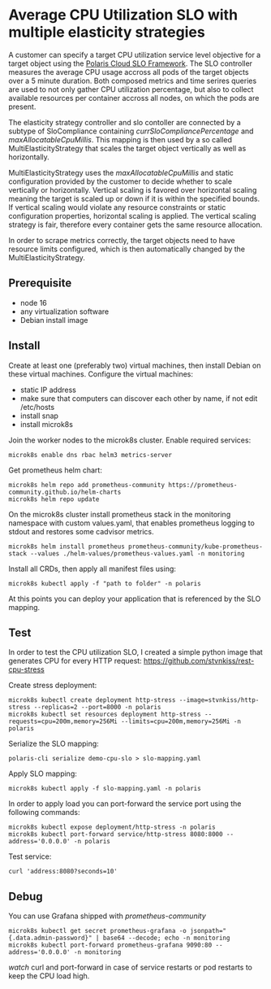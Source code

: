 # Average CPU Utilization SLO with multiple elasticity strategies

A customer can specify a target CPU utilization service level objective for a target object using the [Polaris Cloud SLO Framework](https://github.com/polaris-slo-cloud/polaris).
The SLO controller measures the average CPU usage accross all pods of the target objects over a 5 minute duration. Both composed metrics and time serires queries are used to not only gather CPU utilization percentage, but also to collect available resources per container accross all nodes, on which the pods are present.

The elasticity strategy controller and slo contoller are connected by a subtype of SloCompliance containing *currSloCompliancePercentage* and *maxAllocatableCpuMillis*. This mapping is then used by a so called MultiElasticityStrategy that scales the target object vertically as well as horizontally.

MultiElasticityStrategy uses the *maxAllocatableCpuMillis* and static configuration provided by the customer to decide whether to scale vertically or horizontally. Vertical scaling is favored over horizontal scaling meaning the target is scaled up or down if it is within the specified bounds. If vertical scaling would violate any resource constraints or static configuration properties, horizontal scaling is applied. The vertical scaling strategy is fair, therefore every container gets the same resource allocation.

In order to scrape metrics correctly, the target objects need to have resource limits configured, which is then automatically changed by the MultiElasticityStrategy.

## Prerequisite

- node 16
- any virtualization software
- Debian install image

## Install

Create at least one (preferably two) virtual machines, then install Debian on these virtual machines. Configure the virtual machines:

- static IP address
- make sure that computers can discover each other by name, if not edit /etc/hosts
- install snap
- install microk8s

Join the worker nodes to the microk8s cluster.
Enable required services:

    microk8s enable dns rbac helm3 metrics-server

Get prometheus helm chart:

    microk8s helm repo add prometheus-community https://prometheus-community.github.io/helm-charts
    microk8s helm repo update

On the microk8s cluster install prometheus stack in the monitoring namespace with custom values.yaml, that enables prometheus logging to stdout and restores some cadvisor metrics.

    microk8s helm install prometheus prometheus-community/kube-prometheus-stack --values ./helm-values/prometheus-values.yaml -n monitoring

Install all CRDs, then apply all manifest files using:

    microk8s kubectl apply -f "path to folder" -n polaris


At this points you can deploy your application that is referenced by the SLO mapping.

## Test

In order to test the CPU utilization SLO, I created a simple python image that generates CPU for every HTTP request: https://github.com/stvnkiss/rest-cpu-stress

Create stress deployment:

    microk8s kubectl create deployment http-stress --image=stvnkiss/http-stress --replicas=2 --port=8000 -n polaris
    microk8s kubectl set resources deployment http-stress --requests=cpu=200m,memory=256Mi --limits=cpu=200m,memory=256Mi -n polaris

Serialize the SLO mapping:

    polaris-cli serialize demo-cpu-slo > slo-mapping.yaml

Apply SLO mapping:

    microk8s kubectl apply -f slo-mapping.yaml -n polaris

In order to apply load you can port-forward the service port using the following commands:

    microk8s kubectl expose deployment/http-stress -n polaris
    microk8s kubectl port-forward service/http-stress 8080:8000 --address='0.0.0.0' -n polaris

Test service:

    curl 'address:8080?seconds=10'

## Debug

You can use Grafana shipped with *prometheus-community*

    microk8s kubectl get secret prometheus-grafana -o jsonpath="{.data.admin-password}" | base64 --decode; echo -n monitoring
    microk8s kubectl port-forward prometheus-grafana 9090:80 --address='0.0.0.0' -n monitoring


*watch* curl and port-forward in case of service restarts or pod restarts to keep the CPU load high.
